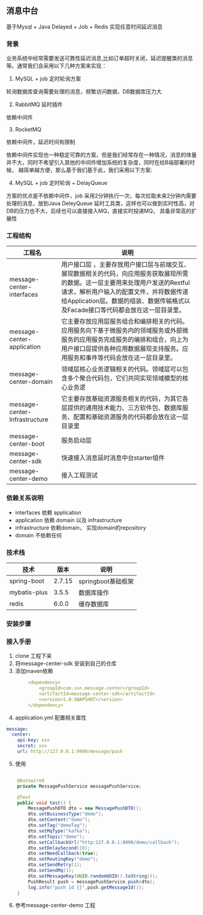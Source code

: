 

## 消息中台

基于Mysql + Java Delayed + Job + Redis 实现任意时间延迟消息

### 背景

业务系统中经常需要发送可靠性延迟消息,比如订单超时关闭，延迟提醒类的消息等。通常我们会采用以下几种方案来实现：

1. MySQL + job 定时轮询方案

轮询数据库查询需要处理的消息，频繁访问数据，DB数据库压力大

2. RabbitMQ 延时插件

依赖中间件

3. RocketMQ

依赖中间件，延迟时间有限制

依赖中间件实现也一种稳定可靠的方案，但是我们经常存在一种情况，消息的体量并不大，同时不希望引入其他的中间件增加系统的复杂度，同时在给B端部署的时候， 越简单越方便，那么基于我们基于此，我们采用以下方案:

4. MySQL + job 定时轮询 + DelayQueue

方案的优点是不依赖中间件，job 采用2分钟执行一次，每次拉取未来2分钟内需要处理的消息，放到Java DeleyQueue 延时工具类，这样也可以做到实时性高，对DB的压力也不大，后续也可以直接接入MQ，直接实时投递MQ， 具备非常高的扩展性



### 工程结构

| 工程名                           | 说明                                                                                                                                 |
|-------------------------------|------------------------------------------------------------------------------------------------------------------------------------|
| message-center-interfaces     | 用户接口层 ，主要存放用户接口层与前端交互、展现数据相关的代码，向应用服务获取展现所需的数据。这一层主要用来处理用户发送的Restful请求，解析用户输入的配置文件，并将数据传递给Application层。数据的组装、数据传输格式以及Facade接口等代码都会放在这一层目录里。 |
| message-center-application    | 它主要存放应用层服务组合和编排相关的代码。应用服务向下基于微服务内的领域服务或外部微服务的应用服务完成服务的编排和组合，向上为用户接口层提供各种应用数据展现支持服务。应用服务和事件等代码会放在这一层目录里。                            |                                                                                                                     |
| message-center-domain         | 领域层核心业务逻辑相关的代码。领域层可以包含多个聚合代码包，它们共同实现领域模型的核心业务逻                                                                                     |
| message-center-Infrastructure | 它主要存放基础资源服务相关的代码，为其它各层提供的通用技术能力、三方软件包、数据库服务、配置和基础资源服务的代码都会放在这一层目录里                                                                 |
| message-center-boot           | 服务启动层                                                                                                                              |
 | message-center-sdk| 快速接入消息延时消息中台starter组件|
| message-center-demo| 接入工程测试|


### 依赖关系说明

- interfaces 依赖 application
- application 依赖 domain 以及 infrastructure
- infrastructure 依赖domain， 实现domain的repository
- domain 不依赖任何


### 技术栈

| 技术| 版本| 说明|
|----|----|----|
| spring-boot| 2.7.15| springboot基础框架|
| mybatis-plus| 3.5.5 | 数据库操作|
| redis | 6.0.0 | 缓存数据库|


### 安装步骤


### 接入手册

1. clone 工程下来
2. 将message-center-sdk 安装到自己的仓库
3. 添加maven依赖

```yaml
        <dependency>
            <groupId>com.ssn.message.center</groupId>
            <artifactId>message-center-sdk</artifactId>
            <version>1.0-SNAPSHOT</version>
        </dependency>
```

4. application.yml 配置相关属性

```yaml
message:
  center:
    api-key: xxx
    secret: xxx
    url: http://127.0.0.1:9999/message/push
```

5. 使用

```java

    @Autowired
    private MessagePushService messagePushService;

    @Test
    public void test() {
        MessagePushDTO dto = new MessagePushDTO();
        dto.setBusinessType("demo");
        dto.setContent("demo");
        dto.setTag("demoTag");
        dto.setMqType("kafka");
        dto.setTopic("demo");
        dto.setCallbackUrl("http:127.0.0.1:8000/demo/callback");
        dto.setDelaySecond(10);
        dto.setNeedCallback(true);
        dto.setRoutingKey("demo");
        dto.setSendRetry(1);
        dto.setSendMq(1);
        dto.setMessageKey(UUID.randomUUID().toString());
        PushResult push = messagePushService.push(dto);
        log.info("push id {}",push.getMessageId());
    }

```

6. 参考message-center-demo 工程